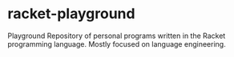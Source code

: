 # racket-playground
Playground Repository of personal programs written in the Racket programming language. Mostly focused on language engineering.
